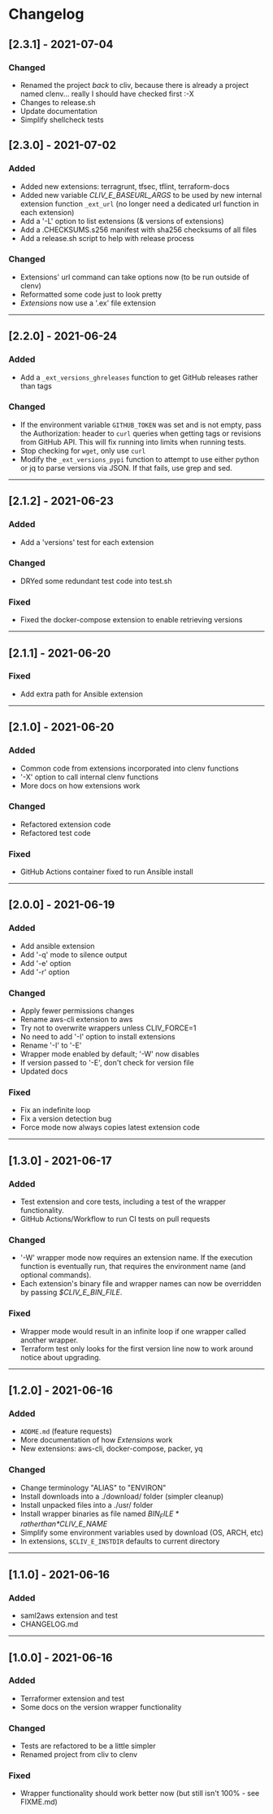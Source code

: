 # Changelog

## [2.3.1] - 2021-07-04
### Changed
 - Renamed the project *back* to cliv, because there is already a project
   named clenv... really I should have checked first :-X
 - Changes to release.sh
 - Update documentation
 - Simplify shellcheck tests

## [2.3.0] - 2021-07-02
### Added
 - Added new extensions: terragrunt, tfsec, tflint, terraform-docs
 - Added new variable *CLIV_E_BASEURL_ARGS* to be used by new internal extension
   function `_ext_url` (no longer need a dedicated url function in each extension)
 - Add a '-L' option to list extensions (& versions of extensions)
 - Add a .CHECKSUMS.s256 manifest with sha256 checksums of all files
 - Add a release.sh script to help with release process
### Changed
 - Extensions' url command can take options now (to be run outside of clenv)
 - Reformatted some code just to look pretty
 - *Extensions* now use a '.ex' file extension

---

## [2.2.0] - 2021-06-24
### Added
 - Add a `_ext_versions_ghreleases` function to get GitHub releases rather than tags
### Changed
 - If the environment variable `GITHUB_TOKEN` was set and is not empty, pass
   the Authorization: header to `curl` queries when getting tags or revisions
   from GitHub API. This will fix running into limits when running tests.
 - Stop checking for `wget`, only use `curl`
 - Modify the `_ext_versions_pypi` function to attempt to use either python or jq
   to parse versions via JSON. If that fails, use grep and sed.

---

## [2.1.2] - 2021-06-23
### Added
 - Add a 'versions' test for each extension
### Changed
 - DRYed some redundant test code into test.sh
### Fixed
 - Fixed the docker-compose extension to enable retrieving versions

---

## [2.1.1] - 2021-06-20

### Fixed
 - Add extra path for Ansible extension

---

## [2.1.0] - 2021-06-20

### Added
 - Common code from extensions incorporated into clenv functions
 - '-X' option to call internal clenv functions
 - More docs on how extensions work
### Changed
 - Refactored extension code
 - Refactored test code
### Fixed
 - GitHub Actions container fixed to run Ansible install

---

## [2.0.0] - 2021-06-19
### Added
 - Add ansible extension
 - Add '-q' mode to silence output
 - Add '-e' option
 - Add '-r' option
### Changed
 - Apply fewer permissions changes
 - Rename aws-cli extension to aws
 - Try not to overwrite wrappers unless CLIV_FORCE=1
 - No need to add '-I' option to install extensions
 - Rename '-I' to '-E'
 - Wrapper mode enabled by default; '-W' now disables
 - If version passed to '-E', don't check for version file
 - Updated docs
### Fixed
 - Fix an indefinite loop
 - Fix a version detection bug
 - Force mode now always copies latest extension code

---


## [1.3.0] - 2021-06-17
### Added
 - Test extension and core tests, including a test of the wrapper functionality.
 - GitHub Actions/Workflow to run CI tests on pull requests
### Changed
 - '-W' wrapper mode now requires an extension name. If the execution function
   is eventually run, that requires the environment name (and optional commands).
 - Each extension's binary file and wrapper names can now be overridden by passing
   *$CLIV_E_BIN_FILE*.
### Fixed
 - Wrapper mode would result in an infinite loop if one wrapper called another
   wrapper.
 - Terraform test only looks for the first version line now to work around notice
   about upgrading.

---

## [1.2.0] - 2021-06-16
### Added
 - `ADDME.md` (feature requests)
 - More documentation of how *Extensions* work
 - New extensions: aws-cli, docker-compose, packer, yq
### Changed
 - Change terminology "ALIAS" to "ENVIRON"
 - Install downloads into a ./download/ folder (simpler cleanup)
 - Install unpacked files into a ./usr/ folder
 - Install wrapper binaries as file named *$BIN_FILE* rather than *$CLIV_E_NAME*
 - Simplify some environment variables used by download (OS, ARCH, etc)
 - In extensions, `$CLIV_E_INSTDIR` defaults to current directory

---

## [1.1.0] - 2021-06-16
### Added
 - saml2aws extension and test
 - CHANGELOG.md

---

## [1.0.0] - 2021-06-16
### Added
 - Terraformer extension and test
 - Some docs on the version wrapper functionality
### Changed
 - Tests are refactored to be a little simpler
 - Renamed project from cliv to clenv
### Fixed
 - Wrapper functionality should work better now (but still isn't 100% - see FIXME.md)
